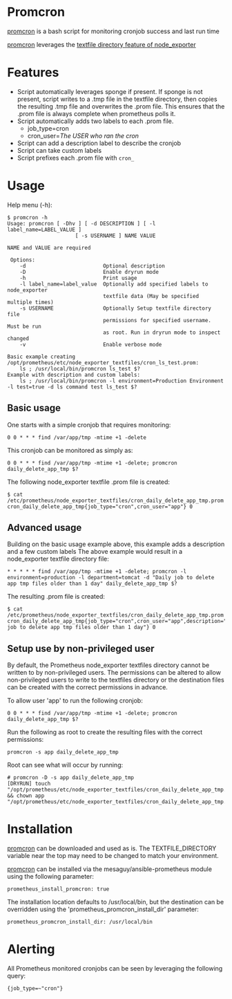 # Promcron

[promcron](https://github.com/mesaguy/ansible-prometheus/blob/master/templates/promcron.j2) is a bash script for monitoring cronjob success and last run time

[promcron](https://github.com/mesaguy/ansible-prometheus/blob/master/templates/promcron.j2) leverages the [textfile directory feature of node_exporter](https://github.com/prometheus/node_exporter#textfile-collector)

# Features
- Script automatically leverages sponge if present. If sponge is not present, script writes to a .tmp file in the textfile directory, then copies the resulting .tmp file and overwrites the .prom file. This ensures that the .prom file is always complete when prometheus polls it.
- Script automatically adds two labels to each .prom file.
  - job_type=cron
  - cron_user=*The USER who ran the cron*
- Script can add a description label to describe the cronjob
- Script can take custom labels
- Script prefixes each .prom file with ```cron_```

# Usage

Help menu (-h):

    $ promcron -h
    Usage: promcron [ -Dhv ] [ -d DESCRIPTION ] [ -l label_name=LABEL_VALUE ]
                          [ -s USERNAME ] NAME VALUE
    
    NAME and VALUE are required
    
     Options:
        -d                         Optional description
        -D                         Enable dryrun mode
        -h                         Print usage
        -l label_name=label_value  Optionally add specified labels to node_exporter
                                   textfile data (May be specified multiple times)
        -s USERNAME                Optionally Setup textfile directory file
                                   permissions for specified username. Must be run
                                   as root. Run in dryrun mode to inspect changed
        -v                         Enable verbose mode
    
    Basic example creating /opt/prometheus/etc/node_exporter_textfiles/cron_ls_test.prom:
        ls ; /usr/local/bin/promcron ls_test $?
    Example with description and custom labels:
        ls ; /usr/local/bin/promcron -l environment=Production Environment -l test=true -d ls command test ls_test $?

## Basic usage

One starts with a simple cronjob that requires monitoring:

    0 0 * * * find /var/app/tmp -mtime +1 -delete

This cronjob can be monitored as simply as:

    0 0 * * * find /var/app/tmp -mtime +1 -delete; promcron daily_delete_app_tmp $?

The following node_exporter textfile .prom file is created:

    $ cat /etc/prometheus/node_exporter_textfiles/cron_daily_delete_app_tmp.prom 
    cron_daily_delete_app_tmp{job_type="cron",cron_user="app"} 0

## Advanced usage

Building on the basic usage example above, this example adds a description and a few custom labels
The above example would result in a node_exporter textfile directory file:

    * * * * * find /var/app/tmp -mtime +1 -delete; promcron -l environment=production -l department=tomcat -d "Daily job to delete app tmp files older than 1 day" daily_delete_app_tmp $?

The resulting .prom file is created:

    $ cat /etc/prometheus/node_exporter_textfiles/cron_daily_delete_app_tmp.prom 
    cron_daily_delete_app_tmp{job_type="cron",cron_user="app",description="Daily job to delete app tmp files older than 1 day"} 0

## Setup use by non-privileged user

By default, the Prometheus node_exporter textfiles directory cannot be written to by non-privileged users. The permissions can be altered to allow non-privileged users to write to the textfiles directory or the destination files can be created with the correct permissions in advance.

To allow user 'app' to run the following cronjob:

    0 0 * * * find /var/app/tmp -mtime +1 -delete; promcron daily_delete_app_tmp $?

Run the following as root to create the resulting files with the correct permissions:

    promcron -s app daily_delete_app_tmp

Root can see what will occur by running:

    # promcron -D -s app daily_delete_app_tmp
    [DRYRUN] touch "/opt/prometheus/etc/node_exporter_textfiles/cron_daily_delete_app_tmp.prom" && chown app "/opt/prometheus/etc/node_exporter_textfiles/cron_daily_delete_app_tmp.prom"

# Installation

[promcron](https://github.com/mesaguy/ansible-prometheus/blob/master/templates/promcron.j2) can be downloaded and used as is. The TEXTFILE_DIRECTORY variable near the top may need to be changed to match your environment.

[promcron](https://github.com/mesaguy/ansible-prometheus/blob/master/templates/promcron.j2) can be installed via the mesaguy/ansible-prometheus module using the following parameter:

    prometheus_install_promcron: true

The installation location defaults to /usr/local/bin, but the destination can be overridden using the 'prometheus_promcron_install_dir' parameter:

    prometheus_promcron_install_dir: /usr/local/bin

# Alerting

All Prometheus monitored cronjobs can be seen by leveraging the following query:

    {job_type=~"cron"}
